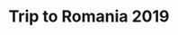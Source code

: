 ---
title: Trip to Romania 2019
showTitle: true
image: /img/photos/cross.jpg
materials:
description: 
---